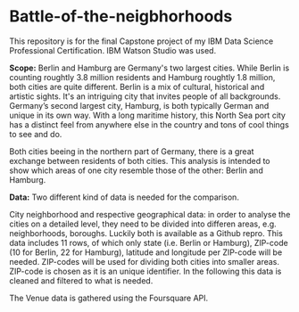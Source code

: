 # Battle-of-the-neigbhorhoods

This repository is for the final Capstone project of my IBM Data Science Professional Certification. IBM Watson Studio was used.

<b>Scope:</b>
Berlin and Hamburg are Germany's two largest cities. While Berlin is counting roughtly 3.8 million residents and Hamburg roughtly 1.8 million, both cities are quite different. Berlin is a mix of cultural, historical and artistic sights. It's an intriguing city that invites people of all backgrounds. Germany’s second largest city, Hamburg, is both typically German and unique in its own way. With a long maritime history, this North Sea port city has a distinct feel from anywhere else in the country and tons of cool things to see and do.

Both cities beeing in the northern part of Germany, there is a great exchange between residents of both cities. This analysis is intended to show which areas of one city resemble those of the other: Berlin and Hamburg.

<b>Data:</b>
Two different kind of data is needed for the comparison.

City neighborhood and respective geographical data: in order to analyse the cities on a detailed level, they need to be divided into differen areas, e.g. neighborhoods, boroughs. Luckily both is available as a Github repro. This data includes 11 rows, of which only state (i.e. Berlin or Hamburg), ZIP-code (10 for Berlin, 22 for Hamburg), latitude and longitude per ZIP-code will be needed. ZIP-codes will be used for dividing both cities into smaller areas. ZIP-code is chosen as it is an unique identifier. In the following this data is cleaned and filtered to what is needed.

The Venue data is gathered using the Foursquare API.
